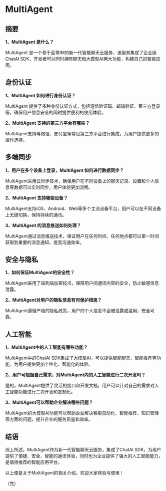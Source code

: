 # MultiAgent

## 摘要

**1、MultiAgent 是什么？**

MultiAgent 是一个基于蓝莺IM的新一代智能聊天云服务，该服务集成了企业级ChatAI SDK，开发者可以同时拥有聊天和大模型AI两大功能，构建自己的智能应用。

## 身份认证

**1、MultiAgent 如何进行身份认证？**

MultiAgent 提供了多种身份认证方式，包括短信验证码、邮箱验证、第三方登录等，确保用户信息安全的同时提供便利的使用体验。

**2、MultiAgent 支持的第三方平台有哪些？**

MultiAgent支持与微信、支付宝等常见第三方平台进行集成，为用户提供更多的操作选择。

## 多端同步

**1、用户在多个设备上登录，MultiAgent 如何进行数据同步？**

MultiAgent采用云同步技术，确保用户在不同设备上的聊天记录、设置和个人信息等数据可以实时同步，用户体验更加流畅。

**2、MultiAgent 支持哪些设备？**

MultiAgent支持iOS、Android、Web等多个主流设备平台，用户可以在不同设备上无缝切换，保持持续的通讯。

**3、MultiAgent 的消息推送如何处理？**

MultiAgent通过消息推送技术，保证用户在任何时间、任何地点都可以第一时间获取到重要的消息通知，提高沟通效率。

## 安全与隐私

**1、如何保证MultiAgent的安全性？**

MultiAgent采用了端到端加密技朮，保障用户间通讯内容的安全，防止敏感信息泄露。

**2、MultiAgent对用户的隐私信息有何保护措施？**

MultiAgent遵循严格的隐私政策，用户的个人信息不会被泄露或滥用，安全可靠。

## 人工智能

**1、MultiAgent中的人工智能有哪些功能？**

MultiAgent中的ChatAI SDK集成了大模型AI，可以提供智能聊天、智能推荐等功能，为用户提供更加个性化、智能化的体验。

**2、用户可根据自己需求，对MultiAgent内的人工智能进行二次开发吗？**

是的，MultiAgent提供了灵活的接口和开发文档，用户可以针对自己的需求对人工智能功能进行二次开发和定制化。

**3、MultiAgent可以帮助企业解决哪些问题？**

MultiAgent的大模型AI功能可以帮助企业解决客服自动化、智能推荐、知识管理等方面的问题，提升企业的服务质量和效率。

## 结语

综上所述，MultiAgent作为新一代智能聊天云服务，集成了ChatAI SDK，为用户提供了便捷、安全、智能的通讯体验，同时也为企业提供了强大的人工智能能力，是值得推荐的智能应用平台。

以上便是关于MultiAgent的相关介绍，欢迎大家体验与使用！

（完）